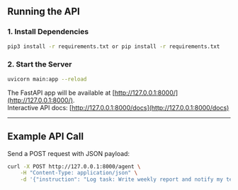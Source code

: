 ## Running the API

### 1. Install Dependencies

```bash
pip3 install -r requirements.txt or pip install -r requirements.txt
```

### 2. Start the Server

```bash
uvicorn main:app --reload
```

The FastAPI app will be available at [http://127.0.0.1:8000/](http://127.0.0.1:8000/).  
Interactive API docs: [http://127.0.0.1:8000/docs](http://127.0.0.1:8000/docs)

---

## Example API Call

Send a POST request with JSON payload:

```bash
curl -X POST http://127.0.0.1:8000/agent \
    -H "Content-Type: application/json" \
    -d '{"instruction": "Log task: Write weekly report and notify my team."}'
```